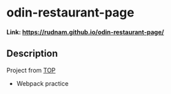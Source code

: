 # odin-restaurant-page
#### Link: https://rudnam.github.io/odin-restaurant-page/
## Description
Project from [TOP](https://www.theodinproject.com/lessons/node-path-javascript-restaurant-page)
- Webpack practice
